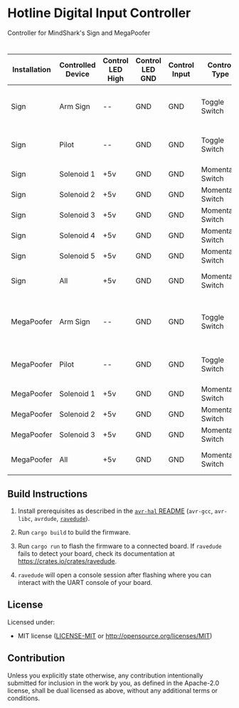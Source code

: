 Hotline Digital Input Controller
========

Controller for MindShark's Sign and MegaPoofer
# 

| Installation | Controlled Device | Control LED High | Control LED GND | Control Input | Control Type     | Input Pin | Hotline Device ID | DIO ID | Output Pin | Relay IN | Relay NO   | Relay COM | Solenoid A | Solenoid B | Notes                                    |
|--------------|-------------------|------------------|-----------------|---------------|------------------|-----------|-------------------|--------|------------|----------|------------|-----------|------------|------------|------------------------------------------|
|              |                   |                  |                 |               |                  |           |                   |        |            |          |            |           |            |            |                                          |
| Sign         | Arm Sign          | --               | GND             | GND           | Toggle Switch    | D38       | --                | --     | --         | --       |            |           |            |            | Enable Sending of Commands to Sign       |
| Sign         | Pilot             | --               | GND             | GND           | Toggle Switch    | D40       | 0x00              | 0x00   | D22        | 1        | Solenoid A | +120v     | Relay NO   | -120v      | Pilot solenoid and glowflys              |
| Sign         | Solenoid 1        | +5v              | GND             | GND           | Momentary Switch | D22       | 0x00              | 0x01   | D24        | 2        | Solenoid A | +120v     | Relay NO   | -120v      | Far Left                                 |
| Sign         | Solenoid 2        | +5v              | GND             | GND           | Momentary Switch | D24       | 0x00              | 0x02   | D26        | 3        | Solenoid A | +120v     | Relay NO   | -120v      | Mid Left                                 |
| Sign         | Solenoid 3        | +5v              | GND             | GND           | Momentary Switch | D26       | 0x00              | 0x03   | D28        | 4        | Solenoid A | +120v     | Relay NO   | -120v      | Center                                   |
| Sign         | Solenoid 4        | +5v              | GND             | GND           | Momentary Switch | D28       | 0x00              | 0x04   | D30        | 5        | Solenoid A | +120v     | Relay NO   | -120v      | Mid Right                                |
| Sign         | Solenoid 5        | +5v              | GND             | GND           | Momentary Switch | D30       | 0x00              | 0x05   | D32        | 6        | Solenoid A | +120v     | Relay NO   | -120v      | Far Right                                |
| Sign         | All               | +5v              | GND             | GND           | Momentary Switch | D31       | 0x00              | --     | --         | --       |            |           |            |            | Set all solenoid states                  |
|              |                   |                  |                 |               |                  |           |                   |        |            |          |            |           |            |            |                                          |
| MegaPoofer   | Arm Sign          | --               | GND             | GND           | Toggle Switch    | D42       | --                | --     | --         | --       |            |           |            |            | Enable Sending of Commands to MegaPoofer |
| MegaPoofer   | Pilot             | --               | GND             | GND           | Toggle Switch    | D44       | 0x01              | 0x00   | D22        | 1        | Solenoid A | +12v      | Relay NO   | GND        | Pilot solenoid and glowflys              |
| MegaPoofer   | Solenoid 1        | +5v              | GND             | GND           | Momentary Switch | D32       | 0x01              | 0x01   | D24        | 2        | Solenoid A | +12v      | Relay NO   | GND        |                                          |
| MegaPoofer   | Solenoid 2        | +5v              | GND             | GND           | Momentary Switch | D34       | 0x01              | 0x02   | D26        | 3        | Solenoid A | +12v      | Relay NO   | GND        |                                          |
| MegaPoofer   | Solenoid 3        | +5v              | GND             | GND           | Momentary Switch | D36       | 0x01              | 0x03   | D28        | 4        | Solenoid A | +12v      | Relay NO   | GND        |                                          |
| MegaPoofer   | All               | +5v              | GND             | GND           | Momentary Switch | D33       | 0x01              | --     | --         | --       |            |           | Relay NO   | GND        | Set all solenoid states                  |


## Build Instructions
1. Install prerequisites as described in the [`avr-hal` README] (`avr-gcc`, `avr-libc`, `avrdude`, [`ravedude`]).

2. Run `cargo build` to build the firmware.

3. Run `cargo run` to flash the firmware to a connected board.  If `ravedude`
   fails to detect your board, check its documentation at
   <https://crates.io/crates/ravedude>.

4. `ravedude` will open a console session after flashing where you can interact
   with the UART console of your board.

[`avr-hal` README]: https://github.com/Rahix/avr-hal#readme
[`ravedude`]: https://crates.io/crates/ravedude

## License
Licensed under:
 - MIT license
   ([LICENSE-MIT](LICENSE-MIT) or <http://opensource.org/licenses/MIT>)

## Contribution
Unless you explicitly state otherwise, any contribution intentionally submitted
for inclusion in the work by you, as defined in the Apache-2.0 license, shall
be dual licensed as above, without any additional terms or conditions.
